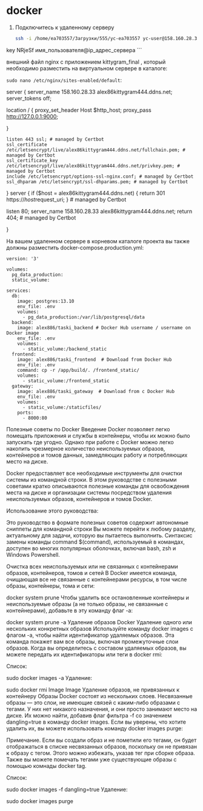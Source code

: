 # docker  
1. Подключитесь к удаленному серверу

    ```bash
    ssh -i /home/ea703557/Загрузки/555/yc-ea703557 yc-user@158.160.28.33
key NRjeSf
 имя_пользователя@ip_адрес_сервера 
    ```

внешний файл nginx с приложением kittygram_final , который необходимо разместить на виртуальном сервере в каталоге:

```sudo nano /etc/nginx/sites-enabled/default```:

server {
server_name 158.160.28.33 alex86kittygram444.ddns.net;
server_tokens off;

location / {
    proxy_set_header Host $http_host;
    proxy_pass http://127.0.0.1:9000;


}

    listen 443 ssl; # managed by Certbot
    ssl_certificate /etc/letsencrypt/live/alex86kittygram444.ddns.net/fullchain.pem; # managed by Certbot
    ssl_certificate_key /etc/letsencrypt/live/alex86kittygram444.ddns.net/privkey.pem; # managed by Certbot
    include /etc/letsencrypt/options-ssl-nginx.conf; # managed by Certbot
    ssl_dhparam /etc/letsencrypt/ssl-dhparams.pem; # managed by Certbot

}
server {
    if ($host = alex86kittygram444.ddns.net) {
        return 301 https://$host$request_uri;
    } # managed by Certbot


listen 80;
server_name 158.160.28.33 alex86kittygram444.ddns.net;
    return 404; # managed by Certbot


}

На вашем удаленном сервере в корневом каталоге проекта вы также должны разместить docker-compose.production.yml:


```
version: '3'

volumes:
  pg_data_production:
  static_volume:

services:
  db:
    image: postgres:13.10
    env_file: .env
    volumes:
      - pg_data_production:/var/lib/postgresql/data
  backend:
    image: alex886/taski_backend # Docker Hub username / username on Docker image
    env_file: .env
    volumes:
      - static_volume:/backend_static
  frontend:
    image: alex886/taski_frontend  # Download from Docker Hub
    env_file: .env
    command: cp -r /app/build/. /frontend_static/
    volumes:
      - static_volume:/frontend_static
  gateway:
    image: alex886/taski_gateway  # Download from с Docker Hub
    env_file: .env
    volumes:
      - static_volume:/staticfiles/
    ports:
      - 8000:80
```

Полезные советы по Docker
Введение
Docker позволяет легко помещать приложения и службы в контейнеры, чтобы их можно было запускать где угодно. Однако при работе с Docker можно легко накопить чрезмерное количество неиспользуемых образов, контейнеров и томов данных, замедляющих работу и потребляющих место на диске.

Docker предоставляет все необходимые инструменты для очистки системы из командной строки. В этом руководстве с полезными советами кратко описываются полезные команды для освобождения места на диске и организации системы посредством удаления неиспользуемых образов, контейнеров и томов Docker.

Использование этого руководства:

Это руководство в формате полезных советов содержит автономные сниппеты для командной строки
Вы можете перейти к любому разделу, актуальному для задачи, которую вы пытаетесь выполнить.
Синтаксис замены команды command $(command), используемый в командах, доступен во многих популярных оболочках, включая bash, zsh и Windows Powershell.

Очистка всех неиспользуемых или не связанных с контейнерами образов, контейнеров, томов и сетей
В Docker имеется команда, очищающая все не связанные с контейнерами ресурсы, в том числе образы, контейнеры, тома и сети:

docker system prune
Чтобы удалить все остановленные контейнеры и неиспользуемые образы (а не только образы, не связанные с контейнерами), добавьте в эту команду флаг -a:

docker system prune -a
Удаление образов Docker
Удаление одного или нескольких конкретных образов
Используйте команду docker images с флагом -a, чтобы найти идентификатор удаляемых образов. Эта команда покажет вам все образы, включая промежуточные слои образов. Когда вы определитесь с составом удаляемых образов, вы можете передать их идентификаторы или теги в docker rmi:

Список:

sudo docker images -a
Удаление:

sudo docker rmi Image Image
Удаление образов, не привязанных к контейнеру
Образы Docker состоят из нескольких слоев. Несвязанные образы — это слои, не имеющие связей с каким-либо образами с тегами. У них нет никакого назначения, и они просто занимают место на диске. Их можно найти, добавив флаг фильтра -f со значением dangling=true в команду docker images. Если вы уверены, что хотите удалить их, вы можете использовать команду docker images purge:

Примечание. Если вы создали образ и не пометили его тегами, он будет отображаться в списке несвязанных образов, поскольку он не привязан к образу с тегом. Этого можно избежать, указав тег при сборке образа. Также вы можете помечать тегами уже существующие образы с помощью комнады docker tag.

Список:

sudo docker images -f dangling=true
Удаление:

sudo docker images purge